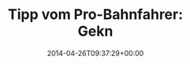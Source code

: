 ---
retweeted: false
source: <a href="http://www.myplume.com/" rel="nofollow">Plume for Android</a>
entities:
  hashtags: []
  symbols: []
  user_mentions: []
  urls: []
display_text_range:
- '0'
- '134'
favorite_count: '6'
id_str: '459989635310309376'
truncated: false
retweet_count: '1'
id: '459989635310309376'
created_at: Sat Apr 26 09:37:29 +0000 2014
favorited: false
full_text: "Tipp vom Pro-Bahnfahrer: \n\nGeknüllte Taschentücher und eine Packung
  Grippostad auf dem Tisch hält die 4er-Sitzgruppe zuverlässig frei."
lang: de
tags:
- pesos:twitter
date: '2014-04-26T09:37:29+00:00'
src: https://twitter.com/bascht/status/459989635310309376
original_url: https://twitter.com/bascht/status/459989635310309376
type: twitter_tweet
text: "Tipp vom Pro-Bahnfahrer: \n\nGeknüllte Taschentücher und eine Packung Grippostad
  auf dem Tisch hält die 4er-Sitzgruppe zuverlässig frei."
title: "Tipp vom Pro-Bahnfahrer: \n\nGekn"

---